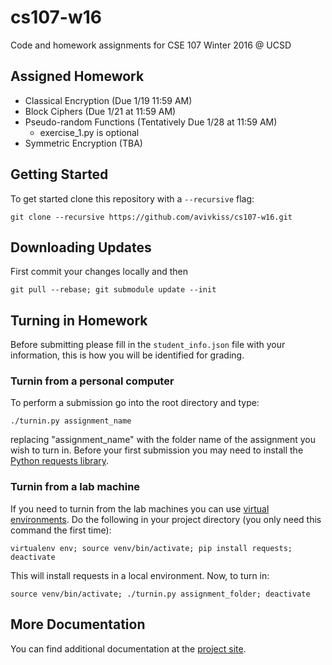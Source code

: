 # cs107-w16
Code and homework assignments for CSE 107 Winter 2016 @ UCSD

## Assigned Homework

- Classical Encryption (Due 1/19 11:59 AM)
- Block Ciphers (Due 1/21 at 11:59 AM)
- Pseudo-random Functions (Tentatively Due 1/28 at 11:59 AM)
    - exercise_1.py is optional
- Symmetric Encryption (TBA)

## Getting Started
To get started clone this repository with a `--recursive` flag:

    git clone --recursive https://github.com/avivkiss/cs107-w16.git

## Downloading Updates
First commit your changes locally and then

    git pull --rebase; git submodule update --init

## Turning in Homework
Before submitting please fill in the `student_info.json` file with your
information, this is how you will be identified for grading.

### Turnin from a personal computer
To perform a submission go into the root directory and type:

    ./turnin.py assignment_name

replacing "assignment_name" with the folder name of the assignment you wish to turn in. Before your first submission you may need to install the
[Python requests library](http://docs.python-requests.org/en/latest/user/install/).

### Turnin from a lab machine
If you need to turnin from the lab machines you can use [virtual environments](http://docs.python-guide.org/en/latest/dev/virtualenvs/). Do the following in your project directory (you only need this command the first time):

    virtualenv env; source venv/bin/activate; pip install requests; deactivate

This will install requests in a local environment. Now, to turn in:

    source venv/bin/activate; ./turnin.py assignment_folder; deactivate


## More Documentation

You can find additional documentation at the [project site](https://avivkiss.github.io/cs107-w16/index.html).
